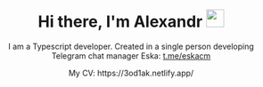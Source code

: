 <h1 align="center">Hi there, I'm Alexandr</a> 
<img src="https://github.com/blackcater/blackcater/raw/main/images/Hi.gif" height="32"/></h1>

<p align="center">I am a Typescript developer. Created in a single person developing Telegram chat manager Eska: <a href="https://t.me/eskacm">t.me/eskacm</a></p>

<p align="center">My CV: https://3od1ak.netlify.app/</p>
